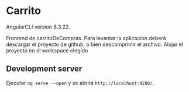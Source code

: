 # Carrito
AngularCLI version 8.3.22.

Frontend de carritoDeCompras. Para levantar la aplicacion deberá descargar el proyecto de github, o bien descomprimir el archivo.
Alojar el proyecto en el workspace elegido

## Development server

Ejecutar `ng serve --open` y se abrirá `http://localhost:4200/`. 
